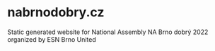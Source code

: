 # nabrnodobry.cz
Static generated website for National Assembly NA Brno dobrý 2022 organized by ESN Brno United
